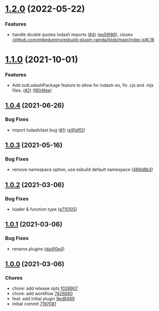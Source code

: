 # [1.2.0](https://github.com/josteph/esbuild-plugin-lodash/compare/1.1.0...1.2.0) (2022-05-22)


### Features

* handle double quotes lodash imports ([#4](https://github.com/josteph/esbuild-plugin-lodash/issues/4)) ([ee59f86](https://github.com/josteph/esbuild-plugin-lodash/commit/ee59f86ce5f45239098e7e6740eb94008484ccdb)), closes [/github.com/mikeduminy/esbuild-plugin-ramda/blob/main/index.js#L18](https://github.com//github.com/mikeduminy/esbuild-plugin-ramda/blob/main/index.js/issues/L18)

# [1.1.0](https://github.com/josteph/esbuild-plugin-lodash/compare/1.0.4...1.1.0) (2021-10-01)


### Features

* Add outLodashPackage feature to allow for lodash-es, fix .cjs and .mjs files. ([#2](https://github.com/josteph/esbuild-plugin-lodash/issues/2)) ([f604fee](https://github.com/josteph/esbuild-plugin-lodash/commit/f604feed0a4a61b7fbbc8caf35a525d2898a28ee))

## [1.0.4](https://github.com/josteph/esbuild-plugin-lodash/compare/1.0.3...1.0.4) (2021-06-26)


### Bug Fixes

* import lodash/last bug ([#1](https://github.com/josteph/esbuild-plugin-lodash/issues/1)) ([e91dff2](https://github.com/josteph/esbuild-plugin-lodash/commit/e91dff2c9f5559a16446bdfe1761e56bba1ac2b9))

## [1.0.3](https://github.com/josteph/esbuild-plugin-lodash/compare/1.0.2...1.0.3) (2021-05-16)


### Bug Fixes

* remove namespace option, use esbuild default namespace ([489d8b3](https://github.com/josteph/esbuild-plugin-lodash/commit/489d8b32a86e32aef8d4fcc32aad3475091efc17))

## [1.0.2](https://github.com/josteph/esbuild-plugin-lodash/compare/1.0.1...1.0.2) (2021-03-06)


### Bug Fixes

* loader & function type ([e710105](https://github.com/josteph/esbuild-plugin-lodash/commit/e710105e9a795ac2180b10efeeb52078668ba052))

## [1.0.1](https://github.com/josteph/esbuild-plugin-lodash/compare/1.0.0...1.0.1) (2021-03-06)


### Bug Fixes

* rename plugins ([da4f0e4](https://github.com/josteph/esbuild-plugin-lodash/commit/da4f0e4010c9d7a8ca0a2b77c42a69d9a97fde9f))


## [1.0.0](https://github.com/josteph/esbuild-plugin-lodash/releases/tag/1.0.0) (2021-03-06)
### Chores
* chore: add release opts [f028907](https://github.com/josteph/esbuild-plugin-lodash/commit/f028907)
* chore: add workflow [7426660](https://github.com/josteph/esbuild-plugin-lodash/commit/7426660)
* feat: add initial plugin [9ed8499](https://github.com/josteph/esbuild-plugin-lodash/commit/9ed8499)
* Initial commit [7197081](https://github.com/josteph/esbuild-plugin-lodash/commit/7197081)
